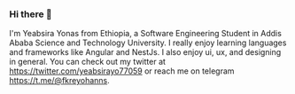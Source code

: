 ### Hi there 👋

I'm Yeabsira Yonas from Ethiopia, a Software Engineering Student in Addis Ababa Science and Technology University. I really enjoy learning languages and frameworks like Angular and NestJs. I also enjoy ui, ux, and designing in general. You can check out my twitter at https://twitter.com/yeabsirayo77059 or reach me on telegram https://t.me/@fkreyohanns.

